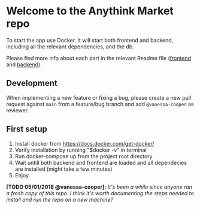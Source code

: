 # Welcome to the Anythink Market repo

To start the app use Docker. It will start both frontend and backend, including all the relevant dependencies, and the db.

Please find more info about each part in the relevant Readme file ([frontend](frontend/readme.md) and [backend](backend/README.md)).

## Development

When implementing a new feature or fixing a bug, please create a new pull request against `main` from a feature/bug branch and add `@vanessa-cooper` as reviewer.

## First setup

1. Install docker from https://docs.docker.com/get-docker/
2. Verify installation by running "$docker -v" in terminal
3. Run docker-compose up from the project root directory
4. Wait untill both backend and frontend are loaded and all dependecies are installed (might take a few minutes)
5. Enjoy

**[TODO 05/01/2018 @vanessa-cooper]:** _It's been a while since anyone ran a fresh copy of this repo. I think it's worth documenting the steps needed 
to install and run the repo on a new machine?_
